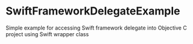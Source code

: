 # SwiftFrameworkDelegateExample
Simple example for accessing Swift framework delegate into Objective C project using Swift wrapper class
